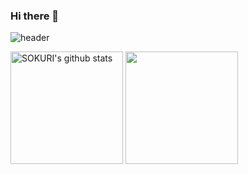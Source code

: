 ### Hi there 👋
![header](https://capsule-render.vercel.app/api?type=waving&color=gradient&height=250&section=header&text=hidanbeing~&fontSize=50&width=100%)


<a href="https://github.com/imysh578"><img align="center" style="height:180px" src="https://github-readme-stats.vercel.app/api?username=hidanbeing&show_icons=true&include_all_commits=true&theme=rose_pine&hide_border=true" alt="SOKURI's github stats" /></a>
<a href="https://github.com/imysh578"><img align="center" style="height:180px" src="https://github-readme-stats.vercel.app/api/top-langs/?username=hidanbeing&layout=compact&theme=rose_pine&hide_border=true" /></a> 


